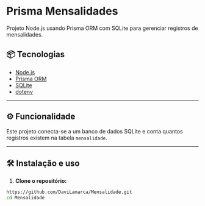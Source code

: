 # Prisma Mensalidades

Projeto Node.js usando Prisma ORM com SQLite para gerenciar registros de mensalidades.

## 📦 Tecnologias

- [Node.js](https://nodejs.org/)
- [Prisma ORM](https://www.prisma.io/)
- [SQLite](https://www.sqlite.org/)
- [dotenv](https://www.npmjs.com/package/dotenv)

---

## ⚙️ Funcionalidade

Este projeto conecta-se a um banco de dados SQLite e conta quantos registros existem na tabela `mensalidade`.

---

## 🛠️ Instalação e uso

1. **Clone o repositório:**

```bash
https://github.com/DaviLamarca/Mensalidade.git
cd Mensalidade
